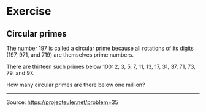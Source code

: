 # Exercise

## Circular primes

The number 197 is called a circular prime because all rotations of its digits (197, 971, and 719) are themselves prime numbers.

There are thirteen such primes below 100: 2, 3, 5, 7, 11, 13, 17, 31, 37, 71, 73, 79, and 97.

How many circular primes are there below one million?

---

Source: https://projecteuler.net/problem=35
